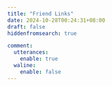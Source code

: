 ```yaml
---
title: "Friend Links"
date: 2024-10-28T00:24:31+08:00
draft: false
hiddenfromsearch: true

comment:
  utterances:
    enable: true
  waline:
    enable: false
---
```


<div class="linkpage"><ul id="friendsList"></ul></div>

<script type="text/javascript">
var myFriends = [
    ["https://www.cnpatrickstar.com/", "https://www.cnpatrickstar.com/images/avatar.jpg", "Patrick Star - 学长", "派大星的石头屋"], 
    ["https://www.f1nley.xyz/", "https://avatars.githubusercontent.com/u/32237950?v=4", "Finley Ge - 学长", "Keep learning, coding, thinking."], 
    ["https://gggaaalleeee.top/", "https://gggaaalleeee.top/image/avatar.jpg", "gggaaallleee - 学长", "阳和启蛰，天雨流芳。"], 
    ["https://www.lonesome.cn/", "https://www.lonesome.cn/assets/avatar.png", "Ximo - 同学", "惜寞的无人小间"], 
    ["https://blog.bluebird.icu/", "https://blog.bluebird.icu/config/head.jpg", "青鸟 - 同学", "青鸟のBlog"], 
    ["https://ljw030710.github.io/", "https://avatars.githubusercontent.com/u/115199222?v=4", "iolzyy - 同学", "人生如一片静水，唯有内心澄澈，方能映照出真正的天地。"]
];

// 以下为核心功能内容，修改前请确保理解您的行为内容与可能造成的结果
var  targetList = document.getElementById("friendsList");
while (myFriends.length > 0) {
    var rndNum = 0;
    var friendNode = document.createElement("li");
    var friend_link = document.createElement("a"), 
        friend_img = document.createElement("img"), 
        friend_name = document.createElement("h4"), 
        friend_about = document.createElement("p")
    ;
    friend_link.target = "_blank";
    friend_link.href = myFriends[rndNum][0];
    friend_img.src=myFriends[rndNum][1];
    friend_name.innerText = myFriends[rndNum][2];
    friend_about.innerText = myFriends[rndNum][3];
    friend_link.appendChild(friend_img);
    friend_link.appendChild(friend_name);
    friend_link.appendChild(friend_about);
    friendNode.appendChild(friend_link);
    targetList.appendChild(friendNode);
    myFriends.splice(rndNum, 1);
}
</script>

<style>

.linkpage ul {
    color: rgba(255,255,255,.15)
}

.linkpage ul:after {
    content: " ";
    clear: both;
    display: block
}

.linkpage li {
    float: left;
    width: 48%;
    position: relative;
    -webkit-transition: .3s ease-out;
    transition: .3s ease-out;
    border-radius: 5px;
    line-height: 1.3;
    height: 90px;
    display: block
}

.linkpage h3 {
    margin: 15px -25px;
    padding: 0 25px;
    border-left: 5px solid #51aded;
    background-color: #f7f7f7;
    font-size: 25px;
    line-height: 40px
}

.linkpage li:hover {
    background: rgba(230,244,250,.5);
    cursor: pointer
}

.linkpage li a {
    padding: 0 10px 0 90px
}

.linkpage li a img {
    width: 60px;
    height: 60px;
    border-radius: 50%;
    position: absolute;
    top: 15px;
    left: 15px;
    cursor: pointer;
    margin: auto;
    border: none
}

.linkpage li a h4 {
    color: #333;
    font-size: 18px;
    margin: 0 0 7px;
    padding-left: 90px
}

.linkpage li a h4:hover {
    color: #51aded
}

.linkpage li a h4, .linkpage li a p {
    cursor: pointer;
    white-space: nowrap;
    text-overflow: ellipsis;
    overflow: hidden;
    line-height: 1.4;
    margin: 0 !important;
}

.linkpage li a p {
    font-size: 12px;
    color: #999;
    padding-left: 90px
}

@media(max-width: 460px) {
    .linkpage li {
        width:97%
    }

    .linkpage ul {
        padding-left: 5px
    }
}

</style>